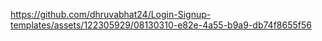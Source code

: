 

https://github.com/dhruvabhat24/Login-Signup-templates/assets/122305929/08130310-e82e-4a55-b9a9-db74f8655f56

